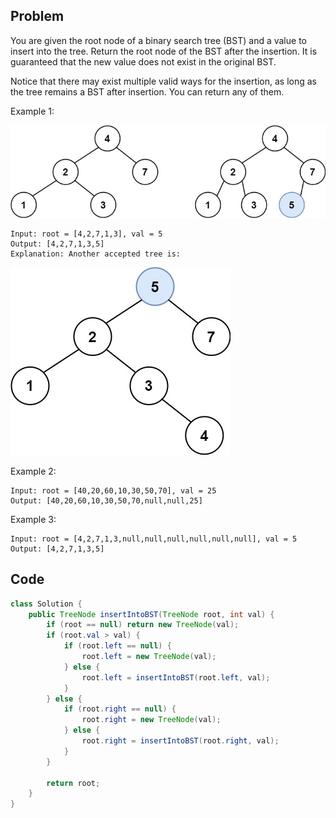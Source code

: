 
## Problem

You are given the root node of a binary search tree (BST) and a value to insert into the tree. Return the root node of the BST after the insertion. It is guaranteed that the new value does not exist in the original BST.

Notice that there may exist multiple valid ways for the insertion, as long as the tree remains a BST after insertion. You can return any of them.



Example 1:

![image tooltip here](./assets/701.jpeg)

```
Input: root = [4,2,7,1,3], val = 5
Output: [4,2,7,1,3,5]
Explanation: Another accepted tree is:
```

![image tooltip here](./assets/701-2.jpeg)

Example 2:

```
Input: root = [40,20,60,10,30,50,70], val = 25
Output: [40,20,60,10,30,50,70,null,null,25]
```
Example 3:
```
Input: root = [4,2,7,1,3,null,null,null,null,null,null], val = 5
Output: [4,2,7,1,3,5]
```


## Code

```java
class Solution {
    public TreeNode insertIntoBST(TreeNode root, int val) {
        if (root == null) return new TreeNode(val);
        if (root.val > val) {
            if (root.left == null) {
                root.left = new TreeNode(val);
            } else {
                root.left = insertIntoBST(root.left, val);
            }
        } else {
            if (root.right == null) {
                root.right = new TreeNode(val);
            } else {
                root.right = insertIntoBST(root.right, val);
            }
        }

        return root;
    }
}
```
